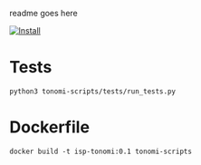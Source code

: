 readme goes here

[![Install](https://raw.github.com/qubell-bazaar/component-skeleton/master/img/install.png)](https://express.qubell.com/applications/upload?metadataUrl=https://raw.githubusercontent.com/shinjik/instream-deployment-scripts/master/meta.yaml)

# Tests
``python3 tonomi-scripts/tests/run_tests.py``

# Dockerfile
``docker build -t isp-tonomi:0.1 tonomi-scripts``
